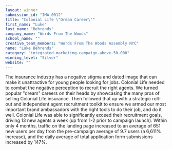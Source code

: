 ```yaml
---
layout: winner
submission_id: "IMA-0012"
title: "Colonial Life \"Dream Career\""
first_name: "Luke"
last_name: "Behrends"
company_name: "Words From The Woods"
school_name: ""
creative_team_members: "Words From The Woods Assembly NYC"
name: "Luke Behrends"
category: "integrated-marketing-campaign-above-50-000"
winning_level: "Silver"
website: ""
---
```


The insurance industry has a negative stigma and dated image that can make it unattractive for young people looking for jobs. Colonial Life needed to combat the negative perception to recruit the right agents. We turned popular "dream" careers on their heads by showcasing the many pros of selling Colonial Life insurance. Then followed that up with a strategic roll-out and independent agent recruitment toolkit to ensure we armed our most important brand ambassadors with the right tools to do their job, and do it well. Colonial Life was able to significantly exceed their recruitment goals, driving 13 new agents a week (up from 1-2 prior to campaign launch). Within only 4 months, traffic on the landing page increased to an average of 651 new users per day from the pre-campaign average of 9.7 users (a 6,611% increase), and the daily average of total application form submissions increased by 147%.
